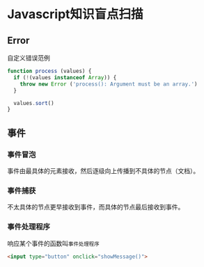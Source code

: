 # Javascript知识盲点扫描

## Error
自定义错误范例
```javascript
function process (values) {
  if (!(values instanceof Array)) {
    throw new Error ('process(): Argument must be an array.')
  }

  values.sort()
}
```

## 事件
### 事件冒泡
事件由最具体的元素接收，然后逐级向上传播到不具体的节点（文档）。
### 事件捕获
不太具体的节点更早接收到事件，而具体的节点最后接收到事件。
### 事件处理程序
响应某个事件的函数叫`事件处理程序`
```html
<input type="button" onclick="showMessage()">
```